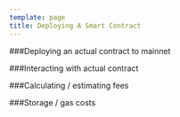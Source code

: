 ```yaml
---
template: page
title: Deploying A Smart Contract
---
```


###Deploying an actual contract to mainnet 

###Interacting with actual contract 

###Calculating / estimating fees 

###Storage / gas costs 
